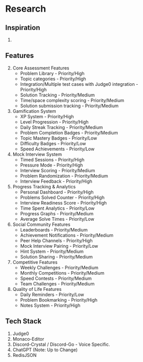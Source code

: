 
# Research

## Inspiration
1. 
  ## Features
2. Core Assessment Features
	- Problem Library - Priority/High
	- Topic categories - Priority/High
	- Integration/Multiple test cases with Judge0 integration - Priority/High
	- Solution Tracking - Priority/Medium
	- Time/space complexity scoring - Priority/Medium
	- Solution submission tracking - Priority/Medium
3. Gamification System
	- XP System - Priority/High
	- Level Progression - Priority/High
	- Daily Streak Tracking - Priority/Medium
	- Problem Completion Badges - Priority/Medium
	- Topic Mastery Badges - Priority/Low
	- Difficulty Badges - Priority/Low
	- Speed Achievements - Priority/Low
4. Mock Interview System
	- Timed Sessions - Priority/High
	- Pressure Mode - Priority/High
	- Interview Scoring - Priority/Medium
	- Problem Randomization - Priority/Medium
	- Interview Feedback - Priority/High
5. Progress Tracking & Analytics
	- Personal Dashboard - Priority/High
	- Problems Solved Counter - Priority/High
	- Interview Readiness Score - Priority/High
	- Time Spent Analytics - Priority/Low
	- Progress Graphs - Priority/Medium
	- Average Solve Times - Priority/Low
6. Social Community Features
	- Leaderboards - Priority/Medium
	- Achievement Notifications - Priority/Medium
	- Peer Help Channels - Priority/High
	- Mock Interview Pairing - Priority/Low
	- Hint System - Priority/Medium
	- Solution Sharing - Priority/Medium
7. Competitive Features
	- Weekly Challenges - Priority/Medium
	- Monthly Competitions - Priority/Medium
	- Speed Contests - Priority/Medium
	- Team Challenges - Priority/Medium
8. Quality of Life Features
	- Daily Reminders - Priority/Low
	- Problem Bookmarking - Priority/High
	- Notes System - Priority/High

## Tech Stack
1. Judge0
2. Monaco-Editor
3. Discord-Crystal / Discord-Go - Voice Specific.
4. ChatGPT (Note: Up to Change)
5. RedisJSON